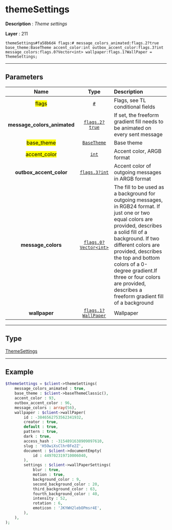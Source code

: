 # themeSettings

**Description** : *Theme settings*

**Layer** : 211

```tl
themeSettings#fa58b6d4 flags:# message_colors_animated:flags.2?true base_theme:BaseTheme accent_color:int outbox_accent_color:flags.3?int message_colors:flags.0?Vector<int> wallpaper:flags.1?WallPaper = ThemeSettings;
```

---

## Parameters

| Name | Type | Description |
| :---: | :---: | :--- |
| <mark>flags</mark> | [`#`](type/#) | Flags, see TL conditional fields |
| **message_colors_animated** | [`flags.2?true`](type/true) | If set, the freeform gradient fill needs to be animated on every sent message |
| <mark>base_theme</mark> | [`BaseTheme`](type/BaseTheme) | Base theme |
| <mark>accent_color</mark> | [`int`](type/int) | Accent color, ARGB format |
| **outbox_accent_color** | [`flags.3?int`](type/int) | Accent color of outgoing messages in ARGB format |
| **message_colors** | [`flags.0?Vector<int>`](type/int) | The fill to be used as a background for outgoing messages, in RGB24 format. If just one or two equal colors are provided, describes a solid fill of a background. If two different colors are provided, describes the top and bottom colors of a 0-degree gradient.If three or four colors are provided, describes a freeform gradient fill of a background |
| **wallpaper** | [`flags.1?WallPaper`](type/WallPaper) | Wallpaper |

---

## Type

[ThemeSettings](type/ThemeSettings)

---

## Example

```php
$themeSettings = $client->themeSettings(
	message_colors_animated : true,
	base_theme : $client->baseThemeClassic(),
	accent_color : 93,
	outbox_accent_color : 96,
	message_colors : array(56),
	wallpaper : $client->wallPaper(
		id : -3846562753562341932,
		creator : true,
		default : true,
		pattern : true,
		dark : true,
		access_hash : -3154891638909097610,
		slug : 'H5OwiXsClhr0Fe2Z',
		document : $client->documentEmpty(
			id : 449702319710006040,
		),
		settings : $client->wallPaperSettings(
			blur : true,
			motion : true,
			background_color : 9,
			second_background_color : 20,
			third_background_color : 63,
			fourth_background_color : 40,
			intensity : 52,
			rotation : 6,
			emoticon : 'JKYWH2lebOPmsr4E',
		),
	),
);
```